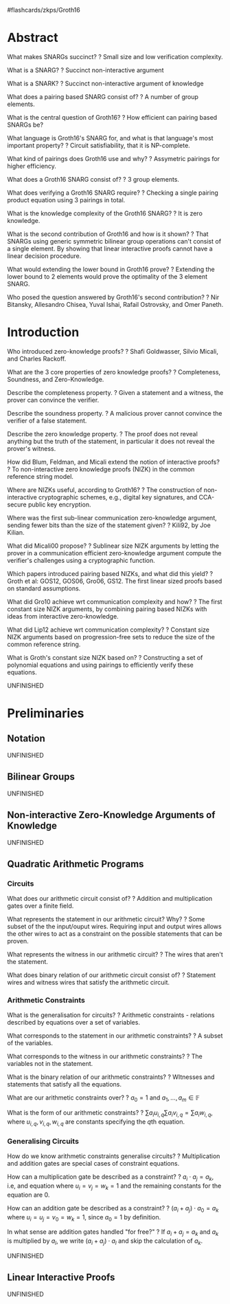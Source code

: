 #flashcards/zkps/Groth16
# Abstract

What makes SNARGs succinct?
?
Small size and low verification complexity.
<!--SR:2022-05-24,8,210-->

What is a SNARG?
?
Succinct non-interactive argument
<!--SR:2022-06-09,20,250-->

What is a SNARK?
?
Succinct non-interactive argument of knowledge
<!--SR:2022-05-25,12,250-->

What does a pairing based SNARG consist of?
?
A number of group elements.
<!--SR:2022-05-25,12,250-->

What is the central question of Groth16?
?
How efficient can pairing based SNARGs be?
<!--SR:2022-06-08,16,230-->

What language is Groth16's SNARG for, and what is that language's most important property?
?
Circuit satisfiability, that it is NP-complete.
<!--SR:2022-06-11,20,250-->

What kind of pairings does Groth16 use and why?
?
Assymetric pairings for higher efficiency.
<!--SR:2022-06-17,25,250-->

What does a Groth16 SNARG consist of?
?
3 group elements.
<!--SR:2022-06-13,23,250-->

What does verifying a Groth16 SNARG require?
?
Checking a single pairing product equation using 3 pairings in total.
<!--SR:2022-05-26,10,210-->

What is the knowledge complexity of the Groth16 SNARG?
?
It is zero knowledge.
<!--SR:2022-05-30,12,230-->

What is the second contribution of Groth16 and how is it shown?
?
That SNARGs using generic symmetric bilinear group operations can't consist of a single element.
By showing that linear interactive proofs cannot have a linear decision procedure.
<!--SR:2022-06-05,14,210-->

What would extending the lower bound in Groth16 prove?
?
Extending the lower bound to 2 elements would prove the optimality of the 3 element SNARG.
<!--SR:2022-05-24,11,250-->

Who posed the question answered by Groth16's second contribution?
?
Nir Bitansky, Allesandro Chisea, Yuval Ishai, Rafail Ostrovsky, and Omer Paneth.
<!--SR:2022-05-25,4,130-->

# Introduction

Who introduced zero-knowledge proofs?
?
Shafi Goldwasser, Silvio Micali, and Charles Rackoff.
<!--SR:2022-06-26,34,270-->

What are the 3 core properties of zero knowledge proofs?
?
Completeness, Soundness, and Zero-Knowledge.
<!--SR:2022-06-01,15,250-->

Describe the completeness property.
?
Given a statement and a witness, the prover can convince the verifier.
<!--SR:2022-06-02,12,190-->

Describe the soundness property.
?
A malicious prover cannot convince the verifier of a false statement.
<!--SR:2022-05-31,15,250-->

Describe the zero knowledge property.
?
The proof does not reveal anything but the truth of the statement, in particular it does not reveal the prover's witness.
<!--SR:2022-05-24,8,190-->

How did Blum, Feldman, and Micali extend the notion of interactive proofs?
?
To non-interactive zero knowledge proofs (NIZK) in the common reference string model.
<!--SR:2022-06-19,28,250-->

Where are NIZKs useful, according to Groth16?
?
The construction of non-interactive cryptographic schemes, e.g., digital key signatures, and CCA-secure public key encryption.
<!--SR:2022-05-25,9,190-->

Where was the first sub-linear communication zero-knowledge argument, sending fewer bits than the size of the statement given?
?
Kili92, by Joe Kilian.
<!--SR:2022-06-06,14,190-->

What did Micali00 propose?
?
Sublinear size NIZK arguments by letting the prover in a communication efficient zero-knowledge argument compute the verifier's challenges using a cryptographic function.
<!--SR:2022-05-25,6,150-->

Which papers introduced pairing based NIZKs, and what did this yield?
?
Groth et al: GOS12, GOS06, Gro06, GS12.
The first linear sized proofs based on standard assumptions.
<!--SR:2022-05-24,1,130-->

What did Gro10 achieve wrt communication complexity and how?
?
The first constant size NIZK arguments, by combining pairing based NIZKs with ideas from interactive zero-knowledge.
<!--SR:2022-05-26,4,190-->

What did Lip12 achieve wrt communication complexity?
?
Constant size NIZK arguments based on progression-free sets to reduce the size of the common reference string.
<!--SR:2022-05-24,1,130-->

What is Groth's constant size NIZK based on?
?
Constructing a set of polynomial equations and using pairings to efficiently verify these equations.
<!--SR:2022-05-24,8,190-->

UNFINISHED

# Preliminaries
## Notation
UNFINISHED
## Bilinear Groups
UNFINISHED
## Non-interactive Zero-Knowledge Arguments of Knowledge
UNFINISHED
## Quadratic Arithmetic Programs

### Circuits

What does our arithmetic circuit consist of?
?
Addition and multiplication gates over a finite field.
<!--SR:2022-05-27,11,250-->

What represents the statement in our arithmetic circuit? Why?
?
Some subset of the the input/ouput wires. Requiring input and output wires allows the other wires to act as a constraint on the possible statements that can be proven.
<!--SR:2022-06-03,13,210-->

What represents the witness in our arithmetic circuit?
?
The wires that aren't the statement.
<!--SR:2022-05-30,10,210-->

What does binary relation of our arithmetic circuit consist of?
?
Statement wires and witness wires that satisfy the arithmetic circuit.
<!--SR:2022-05-28,12,250-->

### Arithmetic Constraints

What is the generalisation for circuits?
?
Arithmetic constraints - relations described by equations over a set of variables.
<!--SR:2022-05-28,12,250-->

What corresponds to the statement in our arithmetic constraints?
?
A subset of the variables.
<!--SR:2022-05-28,12,250-->

What corresponds to the witness in our arithmetic constraints?
?
The variables not in the statement.
<!--SR:2022-05-26,10,250-->

What is the binary relation of our arithmetic constraints?
?
WItnesses and statements that satisfy all the equations.
<!--SR:2022-05-27,11,250-->

What are our arithmetic constraints over?
?
$a_0 = 1$ and $a_1,...,a_m \in \mathbb{F}$
<!--SR:2022-05-28,8,210-->

What is the form of our arithmetic constraints?
?
$\sum a_iu_{i,q}\sum a_iv_{i,q}=\sum a_iw_{i,q}$,
where $u_{i,q},v_{i,q},w_{i,q}$ are constants specifying the $q$th equation.
<!--SR:2022-05-26,10,250-->

### Generalising Circuits

How do we know arithmetic constraints generalise circuits?
?
Multiplication and addition gates are special cases of constraint equations.
<!--SR:2022-05-28,12,250-->

How can a multiplication gate be described as a constraint?
?
$a_i \cdot a_j = a_k$, i.e, and equation where $u_i = v_j = w_k = 1$ and the remaining constants for the equation are $0$.
<!--SR:2022-05-25,9,250-->

How can an addition gate be described as a constraint?
?
$(a_i + a_j) \cdot a_0 = a_k$ where $u_i = u_j = v_0 = w_k = 1$, since $a_0 = 1$ by definition.
<!--SR:2022-05-27,11,250-->

In what sense are addition gates handled "for free?"
?
If $a_i + a_j = a_k$ and $a_k$ is multiplied by $a_l$, we write $(a_i + a_j) \cdot a_l$ and skip the calculation of $a_k$.
<!--SR:2022-05-27,11,250-->

UNFINISHED
## Linear Interactive Proofs
UNFINISHED